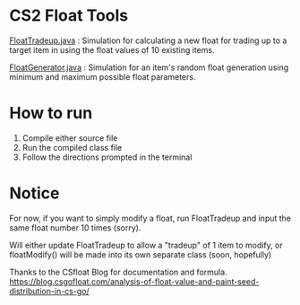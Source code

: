 # CS2 Float Tools
[FloatTradeup.java](https://github.com/DankeBoi/CS2-float-tools/blob/main/FloatTradeup.java)
: Simulation for calculating a new float for trading up to a target item in using the float values of 10 existing items. 

[FloatGenerator.java](https://github.com/DankeBoi/CS2-float-tools/blob/main/FloatGenerator.java)
: Simulation for an item's random float generation using minimum and maximum possible float parameters.

# How to run
1. Compile either source file
2. Run the compiled class file
3. Follow the directions prompted in the terminal

# Notice
For now, if you want to simply modify a float, run FloatTradeup and input the same float number 10 times (sorry).

Will either update FloatTradeup to allow a "tradeup" of 1 item to modify, or floatModify() will be made into its own separate class (soon, hopefully)

Thanks to the CSfloat Blog for documentation and formula.
https://blog.csgofloat.com/analysis-of-float-value-and-paint-seed-distribution-in-cs-go/
